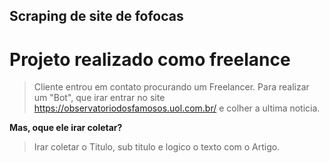 ## Scraping de site de fofocas
# Projeto realizado como freelance

> Cliente entrou em contato procurando um Freelancer. Para realizar um "Bot", que irar entrar no site https://observatoriodosfamosos.uol.com.br/ e colher a ultima noticia.

__Mas, oque ele irar coletar?__

> Irar coletar o Titulo, sub titulo e logico o texto com o Artigo.